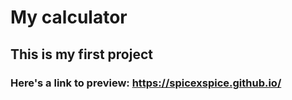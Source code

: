 # My calculator

## This is my first project

### Here's a link to preview: https://spicexspice.github.io/